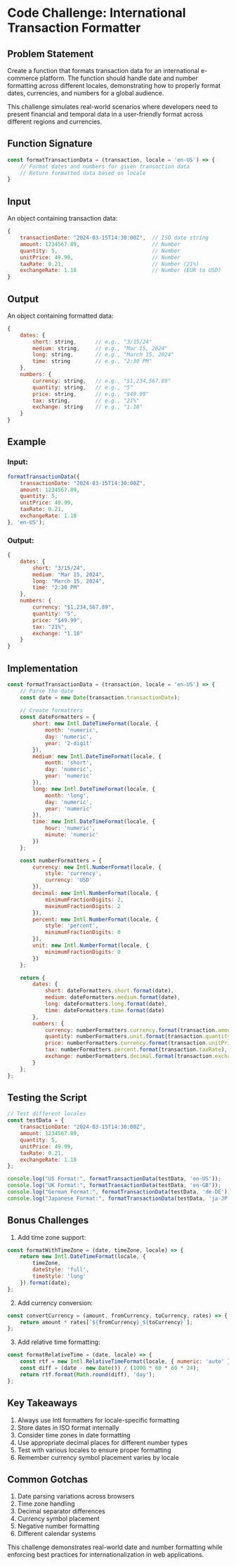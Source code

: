 # Code Challenge: International Transaction Formatter

## Problem Statement

Create a function that formats transaction data for an international e-commerce platform. The function should handle date and number formatting across different locales, demonstrating how to properly format dates, currencies, and numbers for a global audience.

This challenge simulates real-world scenarios where developers need to present financial and temporal data in a user-friendly format across different regions and currencies.

## Function Signature

```javascript
const formatTransactionData = (transaction, locale = 'en-US') => {
    // Format dates and numbers for given transaction data
    // Return formatted data based on locale
}
```

## Input

An object containing transaction data:
```javascript
{
    transactionDate: "2024-03-15T14:30:00Z",  // ISO date string
    amount: 1234567.89,                       // Number
    quantity: 5,                              // Number
    unitPrice: 49.99,                         // Number
    taxRate: 0.21,                            // Number (21%)
    exchangeRate: 1.18                        // Number (EUR to USD)
}
```

## Output

An object containing formatted data:
```javascript
{
    dates: {
        short: string,      // e.g., "3/15/24"
        medium: string,     // e.g., "Mar 15, 2024"
        long: string,       // e.g., "March 15, 2024"
        time: string        // e.g., "2:30 PM"
    },
    numbers: {
        currency: string,   // e.g., "$1,234,567.89"
        quantity: string,   // e.g., "5"
        price: string,      // e.g., "$49.99"
        tax: string,        // e.g., "21%"
        exchange: string    // e.g., "1.18"
    }
}
```

## Example

### Input:
```javascript
formatTransactionData({
    transactionDate: "2024-03-15T14:30:00Z",
    amount: 1234567.89,
    quantity: 5,
    unitPrice: 49.99,
    taxRate: 0.21,
    exchangeRate: 1.18
}, 'en-US');
```

### Output:
```javascript
{
    dates: {
        short: "3/15/24",
        medium: "Mar 15, 2024",
        long: "March 15, 2024",
        time: "2:30 PM"
    },
    numbers: {
        currency: "$1,234,567.89",
        quantity: "5",
        price: "$49.99",
        tax: "21%",
        exchange: "1.18"
    }
}
```

## Implementation

```javascript
const formatTransactionData = (transaction, locale = 'en-US') => {
    // Parse the date
    const date = new Date(transaction.transactionDate);
    
    // Create formatters
    const dateFormatters = {
        short: new Intl.DateTimeFormat(locale, { 
            month: 'numeric', 
            day: 'numeric', 
            year: '2-digit' 
        }),
        medium: new Intl.DateTimeFormat(locale, { 
            month: 'short', 
            day: 'numeric', 
            year: 'numeric' 
        }),
        long: new Intl.DateTimeFormat(locale, { 
            month: 'long', 
            day: 'numeric', 
            year: 'numeric' 
        }),
        time: new Intl.DateTimeFormat(locale, { 
            hour: 'numeric', 
            minute: 'numeric' 
        })
    };

    const numberFormatters = {
        currency: new Intl.NumberFormat(locale, { 
            style: 'currency', 
            currency: 'USD' 
        }),
        decimal: new Intl.NumberFormat(locale, { 
            minimumFractionDigits: 2, 
            maximumFractionDigits: 2 
        }),
        percent: new Intl.NumberFormat(locale, { 
            style: 'percent', 
            minimumFractionDigits: 0 
        }),
        unit: new Intl.NumberFormat(locale, { 
            minimumFractionDigits: 0 
        })
    };

    return {
        dates: {
            short: dateFormatters.short.format(date),
            medium: dateFormatters.medium.format(date),
            long: dateFormatters.long.format(date),
            time: dateFormatters.time.format(date)
        },
        numbers: {
            currency: numberFormatters.currency.format(transaction.amount),
            quantity: numberFormatters.unit.format(transaction.quantity),
            price: numberFormatters.currency.format(transaction.unitPrice),
            tax: numberFormatters.percent.format(transaction.taxRate),
            exchange: numberFormatters.decimal.format(transaction.exchangeRate)
        }
    };
};
```

## Testing the Script

```javascript
// Test different locales
const testData = {
    transactionDate: "2024-03-15T14:30:00Z",
    amount: 1234567.89,
    quantity: 5,
    unitPrice: 49.99,
    taxRate: 0.21,
    exchangeRate: 1.18
};

console.log("US Format:", formatTransactionData(testData, 'en-US'));
console.log("UK Format:", formatTransactionData(testData, 'en-GB'));
console.log("German Format:", formatTransactionData(testData, 'de-DE'));
console.log("Japanese Format:", formatTransactionData(testData, 'ja-JP'));
```

## Bonus Challenges

1. Add time zone support:
```javascript
const formatWithTimeZone = (date, timeZone, locale) => {
    return new Intl.DateTimeFormat(locale, {
        timeZone,
        dateStyle: 'full',
        timeStyle: 'long'
    }).format(date);
};
```

2. Add currency conversion:
```javascript
const convertCurrency = (amount, fromCurrency, toCurrency, rates) => {
    return amount * rates[`${fromCurrency}_${toCurrency}`];
};
```

3. Add relative time formatting:
```javascript
const formatRelativeTime = (date, locale) => {
    const rtf = new Intl.RelativeTimeFormat(locale, { numeric: 'auto' });
    const diff = (date - new Date()) / (1000 * 60 * 60 * 24);
    return rtf.format(Math.round(diff), 'day');
};
```

## Key Takeaways

1. Always use Intl formatters for locale-specific formatting
2. Store dates in ISO format internally
3. Consider time zones in date formatting
4. Use appropriate decimal places for different number types
5. Test with various locales to ensure proper formatting
6. Remember currency symbol placement varies by locale

## Common Gotchas

1. Date parsing variations across browsers
2. Time zone handling
3. Decimal separator differences
4. Currency symbol placement
5. Negative number formatting
6. Different calendar systems

This challenge demonstrates real-world date and number formatting while enforcing best practices for internationalization in web applications.
